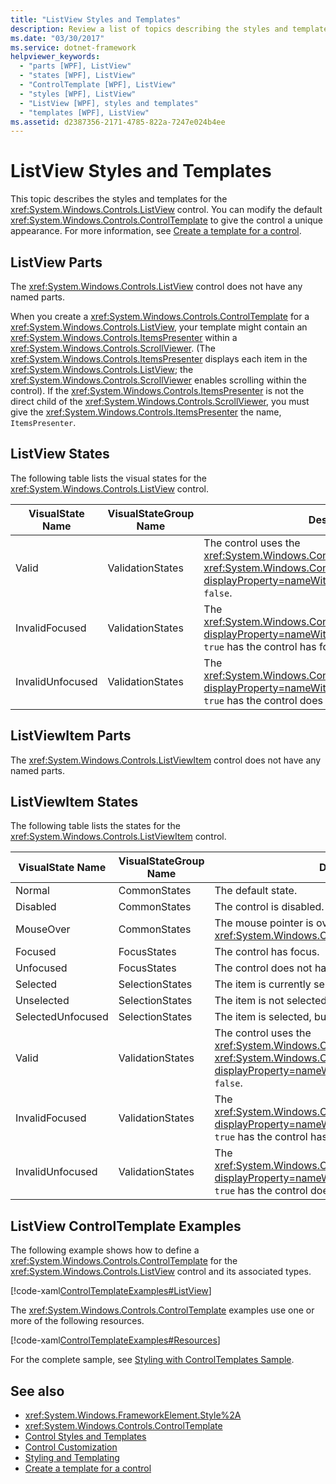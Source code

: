 ```yaml
---
title: "ListView Styles and Templates"
description: Review a list of topics describing the styles and templates available for use with ListView control.
ms.date: "03/30/2017"
ms.service: dotnet-framework
helpviewer_keywords: 
  - "parts [WPF], ListView"
  - "states [WPF], ListView"
  - "ControlTemplate [WPF], ListView"
  - "styles [WPF], ListView"
  - "ListView [WPF], styles and templates"
  - "templates [WPF], ListView"
ms.assetid: d2387356-2171-4785-822a-7247e024b4ee
---
```

# ListView Styles and Templates

This topic describes the styles and templates for the <xref:System.Windows.Controls.ListView> control. You can modify the default <xref:System.Windows.Controls.ControlTemplate> to give the control a unique appearance. For more information, see [Create a template for a control](how-to-create-apply-template.md).  
  
## ListView Parts  

The <xref:System.Windows.Controls.ListView> control does not have any named parts.  
  
When you create a <xref:System.Windows.Controls.ControlTemplate> for a <xref:System.Windows.Controls.ListView>, your template might contain an <xref:System.Windows.Controls.ItemsPresenter> within a <xref:System.Windows.Controls.ScrollViewer>. (The <xref:System.Windows.Controls.ItemsPresenter> displays each item in the <xref:System.Windows.Controls.ListView>; the <xref:System.Windows.Controls.ScrollViewer> enables scrolling within the control).  If the <xref:System.Windows.Controls.ItemsPresenter> is not the direct child of the <xref:System.Windows.Controls.ScrollViewer>, you must give the <xref:System.Windows.Controls.ItemsPresenter> the name, `ItemsPresenter`.  
  
## ListView States  

The following table lists the visual states for the <xref:System.Windows.Controls.ListView> control.  
  
|VisualState Name|VisualStateGroup Name|Description|  
|-|-|-|  
|Valid|ValidationStates|The control uses the <xref:System.Windows.Controls.Validation> class and the <xref:System.Windows.Controls.Validation.HasError%2A?displayProperty=nameWithType> attached property is `false`.|  
|InvalidFocused|ValidationStates|The <xref:System.Windows.Controls.Validation.HasError%2A?displayProperty=nameWithType> attached property is `true` has the control has focus.|  
|InvalidUnfocused|ValidationStates|The <xref:System.Windows.Controls.Validation.HasError%2A?displayProperty=nameWithType> attached property is `true` has the control does not have focus.|  
  
## ListViewItem Parts  

The <xref:System.Windows.Controls.ListViewItem> control does not have any named parts.  
  
## ListViewItem States  

The following table lists the states for the <xref:System.Windows.Controls.ListViewItem> control.  
  
|VisualState Name|VisualStateGroup Name|Description|  
|-|-|-|  
|Normal|CommonStates|The default state.|  
|Disabled|CommonStates|The control is disabled.|  
|MouseOver|CommonStates|The mouse pointer is over the <xref:System.Windows.Controls.ComboBox> control.|  
|Focused|FocusStates|The control has focus.|  
|Unfocused|FocusStates|The control does not have focus.|  
|Selected|SelectionStates|The item is currently selected.|  
|Unselected|SelectionStates|The item is not selected.|  
|SelectedUnfocused|SelectionStates|The item is selected, but does not have focus.|  
|Valid|ValidationStates|The control uses the <xref:System.Windows.Controls.Validation> class and the <xref:System.Windows.Controls.Validation.HasError%2A?displayProperty=nameWithType> attached property is `false`.|  
|InvalidFocused|ValidationStates|The <xref:System.Windows.Controls.Validation.HasError%2A?displayProperty=nameWithType> attached property is `true` has the control has focus.|  
|InvalidUnfocused|ValidationStates|The <xref:System.Windows.Controls.Validation.HasError%2A?displayProperty=nameWithType> attached property is `true` has the control does not have focus.|  
  
## ListView ControlTemplate Examples  

The following example shows how to define a <xref:System.Windows.Controls.ControlTemplate> for the <xref:System.Windows.Controls.ListView> control and its associated types.  
  
[!code-xaml[ControlTemplateExamples#ListView](~/samples/snippets/csharp/VS_Snippets_Wpf/ControlTemplateExamples/CS/resources/listview.xaml#listview)]  
  
The <xref:System.Windows.Controls.ControlTemplate> examples use one or more of the following resources.  
  
[!code-xaml[ControlTemplateExamples#Resources](~/samples/snippets/csharp/VS_Snippets_Wpf/ControlTemplateExamples/CS/resources/shared.xaml#resources)]  
  
For the complete sample, see [Styling with ControlTemplates Sample](https://github.com/Microsoft/WPF-Samples/tree/master/Styles%20&%20Templates/IntroToStylingAndTemplating).  
  
## See also

- <xref:System.Windows.FrameworkElement.Style%2A>
- <xref:System.Windows.Controls.ControlTemplate>
- [Control Styles and Templates](control-styles-and-templates.md)
- [Control Customization](control-customization.md)
- [Styling and Templating](styles-templates-overview.md)
- [Create a template for a control](how-to-create-apply-template.md)
